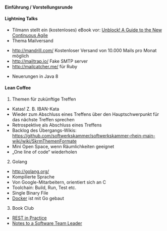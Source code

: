 #### Einführung / Vorstellungsrunde

#### Lightning Talks
 - Tilmann stellt ein (kostenloses) eBook vor: [Unblock! A Guide to the New Continuous Agile](http://continuousagile.com/unblock/index.html)
 - Thema Mailversand
  * http://mandrill.com/ Kostenloser Versand von 10.000 Mails pro Monat möglich
  * http://mailtrap.io/ Fake SMTP server
  * http://mailcatcher.me/ für Ruby 
 - Neuerungen in Java 8

#### Lean Coffee
1. Themen für zukünftige Treffen
 * Katas! Z. B. IBAN-Kata
 * Wieder zum Abschluss eines Treffens über den Hauptschwerpunkt für das nächste Treffen sprechen
 * Retrospektive als Abschluss eines Treffens
 * Backlog des Übergangs-Wikis: https://github.com/softwerkskammer/softwerkskammer-rhein-main-wiki/wiki/SkrmThemenFormate
 * Mini Open Space, wenn Räumlichkeiten geeignet
 * „One line of code“ wiederholen
2. Golang
 * http://golang.org/
 * Kompilierte Sprache
 * Von Google-Mitarbeitern, orientiert sich an C
 * Toolchain: Build, Run, Test etc.
 * Single Binary File
 * [Docker](https://www.docker.io/) ist mit Go gebaut
3. Book Club
 * [REST in Practice](http://restinpractice.com/book/)
 * [Notes to a Software Team Leader](https://leanpub.com/teamleader)